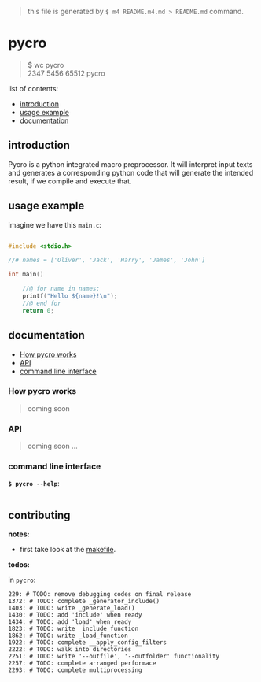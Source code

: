
> this file is generated by `$ m4 README.m4.md > README.md` command.

# pycro

> $ wc pycro \
   2347  5456 65512 pycro

list of contents:
- [introduction](#introduction)
- [usage example](#usage-example)
- [documentation](#documentation)

## introduction
Pycro is a python integrated macro preprocessor. It will interpret input texts
and generates a corresponding python code that will generate the intended
result, if we compile and execute that.

## usage example
imagine we have this `main.c`:
```c

#include <stdio.h>

//# names = ['Oliver', 'Jack', 'Harry', 'James', 'John']

int main()

	//@ for name in names:
	printf("Hello ${name}!\n");
	//@ end for
	return 0;


```

## documentation
- [How pycro works](#How-pycro-works)
- [API](#API)
- [command line interface](#command-line-interface)

### How pycro works
> coming soon

### API
> coming soon ...

### command line interface
__`$ pycro --help`__:
```
```

## contributing
__notes:__
- first take look at the [makefile](makefile).

__todos:__

in `pycro`:
```
229: # TODO: remove debugging codes on final release
1372: # TODO: complete _generator_include()
1403: # TODO: write _generate_load()
1430: # TODO: add 'include' when ready
1434: # TODO: add 'load' when ready
1823: # TODO: write _include_function
1862: # TODO: write _load_function
1922: # TODO: complete __apply_config_filters
2222: # TODO: walk into directories
2251: # TODO: write '--outfile', '--outfolder' functionality
2257: # TODO: complete arranged performace
2293: # TODO: complete multiprocessing
```

